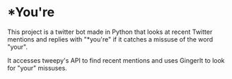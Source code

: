 # *You're
This project is a twitter bot made in Python that looks at recent Twitter mentions and replies with "*you're" if it catches a missuse of the word "your".

It accesses tweepy's API to find recent mentions and uses GingerIt to look for "your" missuses.
